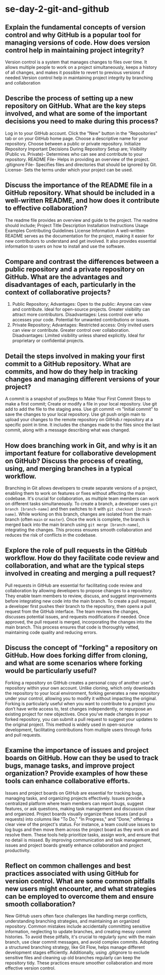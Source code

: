 # se-day-2-git-and-github
## Explain the fundamental concepts of version control and why GitHub is a popular tool for managing versions of code. How does version control help in maintaining project integrity?
Version control is a system that manages changes to files over time. It allows multiple people to work on a project simultaneously, keeps a history of all changes, and makes it possible to revert to previous versions if needed.Version control help in maintaining project integrity by branching and collaboration

## Describe the process of setting up a new repository on GitHub. What are the key steps involved, and what are some of the important decisions you need to make during this process?
Log in to your GitHub account.
Click the "New" button in the "Repositories" tab or on your GitHub home page.
Choose a descriptive name for your repository.
Choose between a public or private repository.
Initialize Repository
Important Decisions During Repository Setup are;
Visibility (Public vs. Private)- Determines who can see and contribute to your repository.
README File- Helps in providing an overview of the project.
.gitignore File- Specifies files and directories that should be ignored by Git.
License- Sets the terms under which your project can be used.

## Discuss the importance of the README file in a GitHub repository. What should be included in a well-written README, and how does it contribute to effective collaboration?
The readme file provides an overview and guide to the project.
The readme should include;
Project Title
Description
Installation Instructions
Usage Examples
Contributing Guidelines
License Information
A well-written README serves as the documentation for the project, making it easier for new contributors to understand and get involved. It also provides essential information to users on how to install and use the software.

## Compare and contrast the differences between a public repository and a private repository on GitHub. What are the advantages and disadvantages of each, particularly in the context of collaborative projects?
1. Public Repository;
Advantages:
Open to the public: Anyone can view and contribute.
Ideal for open-source projects.
Greater visibility can attract more contributors.
Disadvantages:
Less control over who accesses your code.
Potential for unwanted contributions or issues.
2. Private Repository;
Advantages:
Restricted access: Only invited users can view or contribute.
Greater control over collaboration.
Disadvantages:
Limited visibility unless shared explicitly.
Ideal for proprietary or confidential projects.

## Detail the steps involved in making your first commit to a GitHub repository. What are commits, and how do they help in tracking changes and managing different versions of your project?
A commit is a snapshot of youSteps to Make Your First Commit
Steps to make a first commit;
Create or modify a file in your local repository.
Use git add <filename> to add the file to the staging area.
Use git commit -m "Initial commit" to save the changes to your local repository.
Use git push origin main to upload your changes to the remote repository on GitHub.r repository at a specific point in time. It includes the changes made to the files since the last commit, along with a message describing what was changed.

## How does branching work in Git, and why is it an important feature for collaborative development on GitHub? Discuss the process of creating, using, and merging branches in a typical workflow.
Branching in Git allows developers to create separate versions of a project, enabling them to work on features or fixes without affecting the main codebase. It's crucial for collaboration, as multiple team members can work on different tasks simultaneously. To create a branch, a developer uses `git branch [branch-name]` and then switches to it with `git checkout [branch-name]`. While working on this branch, changes are isolated from the main branch (often `main` or `master`). Once the work is complete, the branch is merged back into the main branch using `git merge [branch-name]`, integrating the changes. This process ensures smooth collaboration and reduces the risk of conflicts in the codebase.
## Explore the role of pull requests in the GitHub workflow. How do they facilitate code review and collaboration, and what are the typical steps involved in creating and merging a pull request?
Pull requests in GitHub are essential for facilitating code review and collaboration by allowing developers to propose changes to a repository. They enable team members to review, discuss, and suggest improvements before integrating new code into the main branch. To create a pull request, a developer first pushes their branch to the repository, then opens a pull request from the GitHub interface. The team reviews the changes, discusses potential issues, and requests modifications if needed. Once approved, the pull request is merged, incorporating the changes into the main branch. This process ensures that code is thoroughly vetted, maintaining code quality and reducing errors.
## Discuss the concept of "forking" a repository on GitHub. How does forking differ from cloning, and what are some scenarios where forking would be particularly useful?
Forking a repository on GitHub creates a personal copy of another user's repository within your own account. Unlike cloning, which only downloads the repository to your local environment, forking generates a new repository under your control, allowing you to modify it without impacting the original. Forking is particularly useful when you want to contribute to a project you don’t have write access to, test changes independently, or repurpose an existing project for new objectives. Once you've made changes in your forked repository, you can submit a pull request to suggest your updates to the original project. This method is widely used in open-source development, facilitating contributions from multiple users through forks and pull requests.
## Examine the importance of issues and project boards on GitHub. How can they be used to track bugs, manage tasks, and improve project organization? Provide examples of how these tools can enhance collaborative efforts.
Issues and project boards on GitHub are essential for tracking bugs, managing tasks, and organizing projects effectively. Issues provide a centralized platform where team members can report bugs, suggest features, or ask questions, making task management and discussion clear and organized. Project boards visually organize these issues (and pull requests) into columns like "To Do," "In Progress," and "Done," offering a clear view of the project's status. For instance, a team could use issues to log bugs and then move them across the project board as they work on and resolve them. These tools help prioritize tasks, assign work, and ensure that no detail is missed. By improving communication and task management, issues and project boards greatly enhance collaboration and project productivity.
## Reflect on common challenges and best practices associated with using GitHub for version control. What are some common pitfalls new users might encounter, and what strategies can be employed to overcome them and ensure smooth collaboration?
New GitHub users often face challenges like handling merge conflicts, understanding branching strategies, and maintaining an organized repository. Common mistakes include accidentally committing sensitive information, neglecting to update branches, and creating messy commit histories. To avoid these pitfalls, it's crucial to regularly sync with the main branch, use clear commit messages, and avoid complex commits. Adopting a structured branching strategy, like Git Flow, helps manage different development stages efficiently. Additionally, using .gitignore to exclude sensitive files and cleaning up old branches regularly can keep the repository tidy. These practices ensure smoother collaboration and more effective version control.
